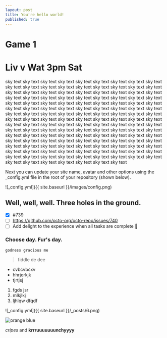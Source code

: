 ```yaml
---
layout: post
title: You're hello world!
published: true
---
```

# Game 1  
# Liv v Wat 3pm Sat

sky text sky text sky text sky text sky text sky text sky text sky text sky text sky text sky text sky text sky text sky text sky text sky text sky text sky text sky text sky text sky text sky text sky text sky text sky text sky text sky text sky text sky text sky text sky text sky text sky text sky text sky text sky text sky text sky text sky text sky text sky text sky text sky text sky text sky text sky text sky text sky text sky text sky text sky text sky text sky text sky text sky text sky text sky text sky text sky text sky text sky text sky text sky text sky text sky text sky text sky text sky text sky text sky text sky text sky text sky text sky text sky text sky text sky text sky text sky text sky text sky text sky text sky text sky text sky text sky text sky text sky text sky text sky text sky text sky text sky text sky text sky text sky text sky text sky text sky text sky text sky text sky text sky text sky text sky text sky text sky text sky text sky text sky text sky text sky text sky text sky text sky text sky text sky text sky text sky text sky text sky text sky text sky text sky text sky text sky text sky text sky text sky text sky text sky text sky text sky text sky text sky text sky text sky text sky text sky text sky text sky text sky text 










Next you can update your site name, avatar and other options using the _config.yml file in the root of your repository (shown below).

![_config.yml]({{ site.baseurl }}/images/config.png)

## Well, well, well. Three holes in the ground.

- [x] #739
- [ ] https://github.com/octo-org/octo-repo/issues/740
- [ ] Add delight to the experience when all tasks are complete :tada:

### Choose day. Fur's day.

`godness gracious me`

> fiddle de dee

- cvbcvbcxv
- hhrjerkjk
- tjrtjsj

1. fgds jsr
2. mlkjlkj
3. ljhlqw dfqdf

![_config.yml]({{ site.baseurl }}/_posts/6.png)

![orange blue]({{site.baseurl}}/_posts/6.png)

_cripes_ and **krrruuuuuuunchyyyy**



